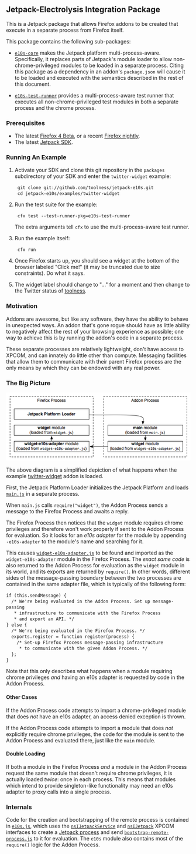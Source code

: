 ## Jetpack-Electrolysis Integration Package ##

This is a Jetpack package that allows Firefox addons to be created that execute in a separate process from Firefox itself.

This package contains the following sub-packages:

  * <code>[e10s-core][]</code> makes the Jetpack platform multi-process-aware. Specifically, it replaces parts of Jetpack's module loader to allow non-chrome-privileged modules to be loaded in a separate process. Citing this package as a dependency in an addon's `package.json` will cause it to be loaded and executed with the semantics described in the rest of this document.

  * <code>[e10s-test-runner][]</code> provides a multi-process-aware test runner that executes all non-chrome-privileged test modules in both a separate process and the chrome process.

  [e10s-core]: http://github.com/toolness/jetpack-e10s/tree/master/packages/e10s-core/
  [e10s-test-runner]: http://github.com/toolness/jetpack-e10s/tree/master/packages/e10s-test-runner/

### Prerequisites ###

  * The latest [Firefox 4 Beta][], or a recent [Firefox nightly][].
  * The latest [Jetpack SDK][].

  [Firefox 4 Beta]: http://www.mozilla.com/en-US/firefox/beta/
  [Firefox nightly]: http://ftp.mozilla.org/pub/mozilla.org/firefox/nightly/latest-trunk/
  [Jetpack SDK]: http://github.com/mozillalabs/jetpack-sdk

### Running An Example ###

1. Activate your SDK and clone this git repository in the `packages` subdirectory of your SDK and enter the `twitter-widget` example:

        git clone git://github.com/toolness/jetpack-e10s.git
        cd jetpack-e10s/examples/twitter-widget

2. Run the test suite for the example:

        cfx test --test-runner-pkg=e10s-test-runner

   The extra arguments tell `cfx` to use the multi-process-aware test runner.

3. Run the example itself:

        cfx run

4. Once Firefox starts up, you should see a widget at the bottom of the
   browser labeled "Click me!" (it may be truncated due to size constraints).
   Do what it says.

5. The widget label should change to "..." for a moment and then change
   to the Twitter status of [toolness](http://twitter.com/toolness).

### Motivation ###

Addons are awesome, but like any software, they have the ability to behave in unexpected ways. An addon that's gone rogue should have as little ability to negatively affect the rest of your browsing experience as possible; one way to achieve this is by running the addon's code in a separate process.

These separate processes are relatively lightweight, don't have access to XPCOM, and can innately do little other than compute. Messaging facilities that allow them to communicate with their parent Firefox process are the only means by which they can be endowed with any real power.

### The Big Picture ###

![Multi-Process Architecture](https://github.com/toolness/jetpack-e10s/raw/master/diagrams/twitter-widget.png)

The above diagram is a simplified depiction of what happens when the example [twitter-widget][] addon is loaded.

First, the Jetpack Platform Loader initializes the Jetpack Platform and loads <code>[main.js][]</code> in a separate process.

When `main.js` calls `require("widget")`, the Addon Process sends a message to the Firefox Process and awaits a reply.

The Firefox Process then notices that the `widget` module requires chrome privileges and therefore won't work properly if sent to the Addon Process for evaluation. So it looks for an *e10s adapter* for the module by appending `-e10s-adapter` to the module's name and searching for it.

This causes <code>[widget-e10s-adapter.js][]</code> to be found and imported as the `widget-e10s-adapter` module in the Firefox Process. The *exact same code* is also returned to the Addon Process for evaluation as the `widget` module in its world, and its exports are returned by `require()`. In other words, different sides of the message-passing boundary between the two processes are contained in the same adapter file, which is typically of the following form:

    if (this.sendMessage) {
	  /* We're being evaluated in the Addon Process. Set up message-passing
	   * infrastructure to communicate with the Firefox Process
	   * and export an API. */
    } else {
	  /* We're being evaluated in the Firefox Process. */
	  exports.register = function register(process) {
		/* Set-up Firefox Process message-passing infrastructure
		 * to communicate with the given Addon Process. */
	  };
	}

Note that this only describes what happens when a module requiring chrome privileges *and* having an e10s adapter is requested by code in the Addon Process.

[twitter-widget]: http://github.com/toolness/jetpack-e10s/tree/master/examples/twitter-widget/
[main.js]: http://github.com/toolness/jetpack-e10s/blob/master/examples/twitter-widget/lib/main.js
[widget-e10s-adapter.js]: http://github.com/toolness/jetpack-e10s/blob/master/packages/e10s-core/lib/widget-e10s-adapter.js

#### Other Cases ####

If the Addon Process code attempts to import a chrome-privileged module that does *not* have an e10s adapter, an access denied exception is thrown.

If the Addon Process code attempts to import a module that does *not* explicitly require chrome privileges, the code for the module is sent to the Addon Process and evaluated there, just like the `main` module.

#### Double Loading ####

If both a module in the Firefox Process *and* a module in the Addon Process request the same module that doesn't require chrome privileges, it is actually loaded *twice*: once in each process. This means that modules which intend to provide singleton-like functionality may need an e10s adapter to proxy calls into a single process.

### Internals ###

Code for the creation and bootstrapping of the remote process is contained in <code>[e10s.js][]</code>, which uses the <code>[nsIJetpackService][]</code> and <code>[nsIJetpack][]</code> XPCOM interfaces to create a [Jetpack process][] and send <code>[bootstrap-remote-process.js][]</code> to it for evaluation. The `e10s` module also contains most of the `require()` logic for the Addon Process.

[e10s.js]: http://github.com/toolness/jetpack-e10s/blob/master/packages/e10s-core/lib/e10s.js
[bootstrap-remote-process.js]: http://github.com/toolness/jetpack-e10s/blob/master/packages/e10s-core/data/bootstrap-remote-process.js
[nsIJetpackService]: https://developer.mozilla.org/en/nsIJetpackService
[nsIJetpack]: https://developer.mozilla.org/en/nsIJetpack
[Jetpack process]: https://developer.mozilla.org/en/Jetpack_Processes
